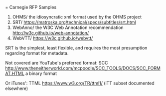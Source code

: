 = Carnegie RFP Samples

1. OHMS/ the idiosyncratic xml format used by the OHMS project
2. SRT/ https://matroska.org/technical/specs/subtitles/srt.html
3. WebAnno/ the W3C Web Annotation recommendation http://w3c.github.io/web-annotation/
4. WebVTT/ https://w3c.github.io/webvtt/


SRT is the simplest, least flexible, and requires the most presumption regarding format for metadata.

Not covered are YouTube's preferred format:
 SCC http://www.theneitherworld.com/mcpoodle/SCC_TOOLS/DOCS/SCC_FORMAT.HTML a binary format

Or iTunes':
  TTML https://www.w3.org/TR/ttml1/ (iTT subset documented elsewhere)